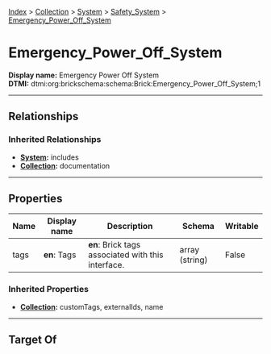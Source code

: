 [Index](../../../Index.md) > [Collection](../../Collection.md) > [System](../System.md) > [Safety_System](Safety_System.md) > [Emergency_Power_Off_System](#)
# Emergency_Power_Off_System

**Display name:** Emergency Power Off System<br />
**DTMI:** dtmi:org:brickschema:schema:Brick:Emergency_Power_Off_System;1

---

## Relationships

### Inherited Relationships
* **[System](../System.md):** includes
* **[Collection](../../Collection.md):** documentation

---

## Properties

|Name|Display name|Description|Schema|Writable|
|-|-|-|-|-|
|tags|**en**: Tags|**en**: Brick tags associated with this interface.|array (string)|False|
### Inherited Properties
* **[Collection](../../Collection.md):** customTags, externalIds, name

---

## Target Of
